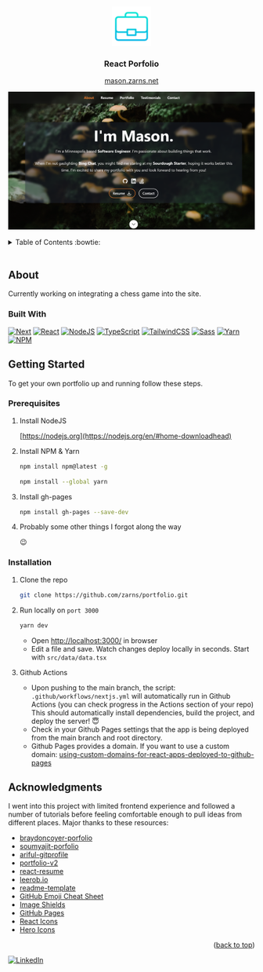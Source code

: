
<a name="readme-top"></a>

<br />
<div align="center">
  <a href="https://github.com/zarns/portfolio">
    <img src="public/favicon.ico" alt="Logo" width="80" height="80">
  </a>

  <h3 align="center">React Porfolio</h3>

  <p align="center">
    <a href="https://mason.zarns.net">mason.zarns.net</a>
  </p>
</div>

[![screenshot][portfolio-screenshot]][portfolio-url]

<details>
  <summary>Table of Contents :bowtie:</summary>
  <ol>
    <li>
      <a href="#about">About</a>
      <ul>
        <li><a href="#built-with">Built With</a></li>
      </ul>
    </li>
    <li>
      <a href="#getting-started">Getting Started</a>
      <ul>
        <li><a href="#prerequisites">Prerequisites</a></li>
        <li><a href="#installation">Installation</a></li>
      </ul>
    </li>
    <li><a href="#acknowledgments">Acknowledgments</a></li>
  </ol>
</details>
<br/>

## About

Currently working on integrating a chess game into the site.

### Built With

[![Next][Next.js]][Next-url]
[![React][React.js]][React-url]
[![NodeJS][NodeJS]][Node-url]
[![TypeScript][TypeScript]][TypeScript-url]
[![TailwindCSS][Tailwind]][Tailwind-url]
[![Sass][Sass]][Sass-url]
[![Yarn][Yarn]][Yarn-url]
[![NPM][NPM]][NPM-url]

## Getting Started

To get your own portfolio up and running follow these steps.

### Prerequisites

1. Install NodeJS

   [https://nodejs.org](https://nodejs.org/en/#home-downloadhead)

2. Install NPM & Yarn

   ```sh
   npm install npm@latest -g
   ```

   ```sh
   npm install --global yarn
   ```

3. Install gh-pages

   ```sh
   npm install gh-pages --save-dev
   ```

4. Probably some other things I forgot along the way

   :wink:

### Installation

1. Clone the repo

   ```sh
   git clone https://github.com/zarns/portfolio.git
   ```

2. Run locally on `port 3000`

   ```sh
   yarn dev
   ```

    * Open [http://localhost:3000/](http://localhost:3000/) in browser
    * Edit a file and save. Watch changes deploy locally in seconds. Start with `src/data/data.tsx`

3. Github Actions

   * Upon pushing to the main branch, the script: `.github/workflows/nextjs.yml` will automatically run in Github Actions (you can check progress in the Actions section of your repo) This should automatically install dependencies, build the project, and deploy the server! :innocent:
   * Check in your Github Pages settings that the app is being deployed from the main branch and root directory.
   * Github Pages provides a domain. If you want to use a custom domain: [using-custom-domains-for-react-apps-deployed-to-github-pages](https://www.pluralsight.com/guides/using-custom-domains-for-react-apps-deployed-to-github-pages)

## Acknowledgments

I went into this project with limited frontend experience and followed a number of tutorials before feeling comfortable enough to pull ideas from different places. Major thanks to these resources:

* [braydoncoyer-porfolio](https://github.com/braydoncoyer/braydoncoyer.dev)
* [soumyajit-porfolio](https://github.com/soumyajit4419/Portfolio)
* [ariful-gitprofile](https://github.com/arifszn/gitprofile)
* [portfolio-v2](https://github.com/CodeVinayak/Portfolio-v2)
* [react-resume](https://github.com/tbakerx/react-resume-template)
* [leerob.io](https://github.com/leerob/leerob.io)
* [readme-template](https://github.com/othneildrew/Best-README-Template)
* [GitHub Emoji Cheat Sheet](https://www.webpagefx.com/tools/emoji-cheat-sheet)
* [Image Shields](https://shields.io)
* [GitHub Pages](https://pages.github.com)
* [React Icons](https://react-icons.github.io/react-icons/search)
* [Hero Icons](https://heroicons.com/)

<p align="right">(<a href="#readme-top">back to top</a>)</p>

[![LinkedIn][linkedin-shield]][linkedin-url]

[linkedin-shield]: https://img.shields.io/badge/-LinkedIn-black.svg?style=for-the-badge&logo=linkedin&colorB=555
[linkedin-url]: https://linkedin.com/in/mason-zarns
[portfolio-screenshot]: public/homepage.png
[Next.js]: https://img.shields.io/badge/next.js-000000?style=for-the-badge&logo=nextdotjs&logoColor=white
[Next-url]: https://nextjs.org/
[React.js]: https://img.shields.io/badge/React-20232A?style=for-the-badge&logo=react&logoColor=61DAFB
[React-url]: https://reactjs.org/
[portfolio-url]: https://mason.zarns.net
[NodeJS]: https://img.shields.io/badge/node.js-6DA55F?style=for-the-badge&logo=node.js&logoColor=white
[Node-url]: https://nodejs.org/en/
[Tailwind-url]: https://tailwindcss.com/
[Tailwind]: https://img.shields.io/badge/tailwindcss-%2338B2AC.svg?style=for-the-badge&logo=tailwind-css&logoColor=white
[Sass]: https://img.shields.io/badge/SASS-hotpink.svg?style=for-the-badge&logo=SASS&logoColor=white
[Sass-url]: https://sass-lang.com/
[Yarn]: https://img.shields.io/badge/yarn-%232C8EBB.svg?style=for-the-badge&logo=yarn&logoColor=white
[Yarn-url]: https://www.npmjs.com/package/yarn
[NPM]: https://img.shields.io/badge/NPM-%23CB3837.svg?style=for-the-badge&logo=npm&logoColor=white
[NPM-url]: https://www.npmjs.com/
[TypeScript]: https://img.shields.io/badge/typescript-%23007ACC.svg?style=for-the-badge&logo=typescript&logoColor=white
[TypeScript-url]: https://www.typescriptlang.org/
